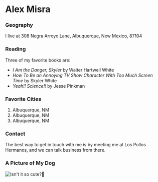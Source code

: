 # Alex Misra

### Geography

I live at 308 Negra Arroyo Lane, Albuquerque, New Mexico, 87104

### Reading

Three of my favorite books are:

- *I Am the Danger, Skyler* by Walter Hartwell White
- *How To Be an Annoying TV Show Character With Too Much Screen Time* by Skyler White
- *Yeah!! Science!!* by Jesse Pinkman

### Favorite Cities

1. Albuquerque, NM
2. Albuquerque, NM
3. Albuquerque, NM

### Contact

The best way to get in touch with me is by meeting me at Los Pollos Hermanos, and we can talk business from there.

### A Picture of My Dog

![Isn't it so cute?🥺](https://www.usatoday.com/gcdn/-mm-/ac138ae3e5d56d378a81ec1264d6a985fa02c339/c=0-0-1536-2048/local/-/media/2018/03/14/USATODAY/USATODAY/636566505390831036-yogi.jpg)
